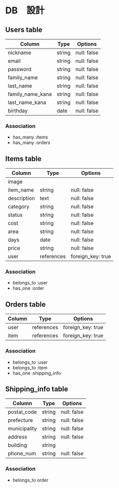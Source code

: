 # DB　設計

## Users table

| Column             |Type      |Options        |
| ------------------ | -------- | ------------- |
| nickname           | string   | null: false   |
| email              | string   | null: false   |
| password           | string   | null: false   |
| family_name        | string   | null: false   |
| last_name          | string   | null: false   |
| family_name_kana   | string   | null: false   |
| last_name_kana     | string   | null: false   |
| birthday           | date     | null: false   |

### Association
* has_many :items
* has_many :orders

## Items table

| Column        |Type          |Options              |
| ------------- | ------------ | ------------------- |
| image         |              |                     |
| item_name     | string       | null: false         |
| description   | text         | null: false         |
| category      | string       | null: false         |
| status        | string       | null: false         |
| cost          | string       | null: false         |
| area          | string       | null: false         |
| days          | date         | null: false         |
| price         | string       | null: false         |
| user          | references   | foreign_key: true   |


### Association
* belongs_to :user
* has_one :order

## Orders table

|Column  |Type          |Options              |
| ------ | ------------ | ------------------- |
| user   | references   | foreign_key: true   |
| item   | references   | foreign_key: true   |


### Association
* belongs_to :user
* belongs_to :item
* has_one :shipping_info

## Shipping_info table

|Column          |Type      |Options        |
| -------------- | -------- | ------------- |
| postal_code    | string   | null: false   |
| prefecture     | string   | null: false   |
| municipality   | string   | null: false   |
| address        | string   | null: false   |
| building       | string   |               |
| phone_num      | string   | null: false   |


### Association
* belongs_to order